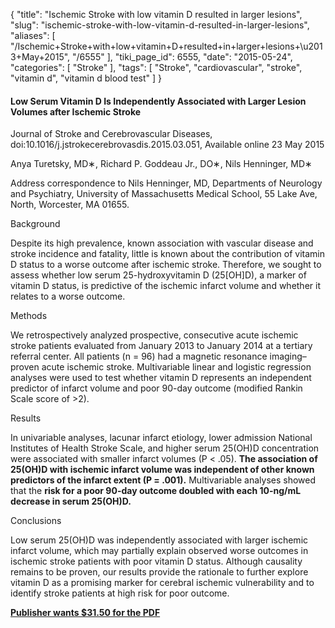 {
    "title": "Ischemic Stroke with low vitamin D resulted in larger lesions",
    "slug": "ischemic-stroke-with-low-vitamin-d-resulted-in-larger-lesions",
    "aliases": [
        "/Ischemic+Stroke+with+low+vitamin+D+resulted+in+larger+lesions+\u2013+May+2015",
        "/6555"
    ],
    "tiki_page_id": 6555,
    "date": "2015-05-24",
    "categories": [
        "Stroke"
    ],
    "tags": [
        "Stroke",
        "cardiovascular",
        "stroke",
        "vitamin d",
        "vitamin d blood test"
    ]
}


#### Low Serum Vitamin D Is Independently Associated with Larger Lesion Volumes after Ischemic Stroke

Journal of Stroke and Cerebrovascular Diseases,  doi:10.1016/j.jstrokecerebrovasdis.2015.03.051, Available online 23 May 2015

Anya Turetsky, MD∗, Richard P. Goddeau Jr., DO∗, Nils Henninger, MD∗

Address correspondence to Nils Henninger, MD, Departments of Neurology and Psychiatry, University of Massachusetts Medical School, 55 Lake Ave, North, Worcester, MA 01655.

Background

Despite its high prevalence, known association with vascular disease and stroke incidence and fatality, little is known about the contribution of vitamin D status to a worse outcome after ischemic stroke. Therefore, we sought to assess whether low serum 25-hydroxyvitamin D (25<span>[OH]</span>D), a marker of vitamin D status, is predictive of the ischemic infarct volume and whether it relates to a worse outcome.

Methods

We retrospectively analyzed prospective, consecutive acute ischemic stroke patients evaluated from January 2013 to January 2014 at a tertiary referral center. All patients (n = 96) had a magnetic resonance imaging–proven acute ischemic stroke. Multivariable linear and logistic regression analyses were used to test whether vitamin D represents an independent predictor of infarct volume and poor 90-day outcome (modified Rankin Scale score of >2).

Results

In univariable analyses, lacunar infarct etiology, lower admission National Institutes of Health Stroke Scale, and higher serum 25(OH)D concentration were associated with smaller infarct volumes (P < .05).  **The association of 25(OH)D with ischemic infarct volume was independent of other known predictors of the infarct extent (P = .001).**  Multivariable analyses showed that the  **risk for a poor 90-day outcome doubled with each 10-ng/mL decrease in serum 25(OH)D.** 

Conclusions

Low serum 25(OH)D was independently associated with larger ischemic infarct volume, which may partially explain observed worse outcomes in ischemic stroke patients with poor vitamin D status. Although causality remains to be proven, our results provide the rationale to further explore vitamin D as a promising marker for cerebral ischemic vulnerability and to identify stroke patients at high risk for poor outcome.

 **[Publisher wants $31.50 for the PDF](http://www.strokejournal.org/article/S1052-3057(15)00188-3/abstract)**
